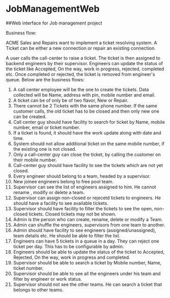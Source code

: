 # JobManagementWeb

##Web interface for Job management project

Business flow:

ACME Sales and Repairs want to implement a ticket resolving system. A Ticket can be either a new connection or repair an existing connection.

A user calls the call-center to raise a ticket. The ticket is then assigned to backend engineers by their supervisor.
Engineers can update the status of the ticket like Accepted, On the way, work in progress, rejected, completed etc.
Once completed or rejected, the ticket is removed from engineer's queue.
Below are the business flows:

1.  A call center employee will be the one to create the tickets. Data collected will be Name, address with pin, mobile number and email.
2.  A ticket can be of only be of two flavor, New or Repair.
3.  There cannot be 2 Tickets with the same phone number. If the same customer calls, the old ticket has to be closed and then only new one can be created.
4.  Call center guy should have facility to search for ticket by Name, mobile number, email or ticket number.
5.  If a ticket is found, it should have the work update along with date and time.
6.  System should not allow additional ticket on the same mobile number, if the existing one is not closed.
7.  Only a call-center guy can close the ticket, by calling the customer on their mobile number.
8.  Call-center guy should have facility to see the tickets which are not yet closed.
9.  Every engineer should belong to a team, headed by a supervisor.
10. New joinee engineers belong to free pool team.
11. Supervisor can see the list of engineers assigned to him. He cannot rename , modify or delete a team.
12. Supervisor can assign non-closed or rejecetd tickets to engineers. He should have a facility to see available tickets.
13. Supervisor should have facility to filter the tickets to see the open, non-closed tickets. Closed tickets may not be shown.
14. Admin is the person who can create, rename, delete or modify a Team.
15. Admin can shuffle the engineers, supervisors from one team to another.
16. Admin should have facility to see engineers (assigned/unassigned), team details etc. He should be able to filter the list.
17. Engineers can have 5 tickets in a queue in a day. They can reject one ticket per day. This has to be configurable by admin.
18. Engineers should be able to update the status of the ticket to Accepted, Rejected, On the way, work in progress and completed.
19. Supervisor should be able to search a ticket by Mobile number, Name, ticket number.
20. Supervisor should be able to see all the engineers under his team and filter by engineer or work status.
21. Supervisor should not see the other teams. He can search a ticket that belongs to other teams.
